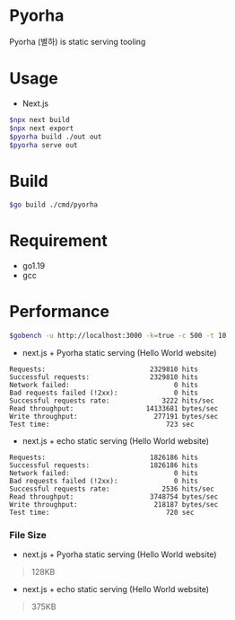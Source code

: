 # Pyorha

Pyorha (별하) is static serving tooling

# Usage
* Next.js
```sh
$npx next build
$npx next export
$pyorha build ./out out
$pyorha serve out
```

# Build
```sh
$go build ./cmd/pyorha
```

# Requirement
* go1.19
* gcc

# Performance

```sh
$gobench -u http://localhost:3000 -k=true -c 500 -t 10
```

* next.js + Pyorha static serving (Hello World website)
```
Requests:                          2329810 hits
Successful requests:               2329810 hits
Network failed:                          0 hits
Bad requests failed (!2xx):              0 hits
Successful requests rate:             3222 hits/sec
Read throughput:                  14133681 bytes/sec
Write throughput:                   277191 bytes/sec
Test time:                             723 sec
```

* next.js + echo static serving (Hello World website)
```
Requests:                          1826186 hits
Successful requests:               1826186 hits
Network failed:                          0 hits
Bad requests failed (!2xx):              0 hits
Successful requests rate:             2536 hits/sec
Read throughput:                   3748754 bytes/sec
Write throughput:                   218187 bytes/sec
Test time:                             720 sec
```
### File Size

* next.js + Pyorha static serving (Hello World website)
> 128KB
* next.js + echo static serving (Hello World website)
> 375KB